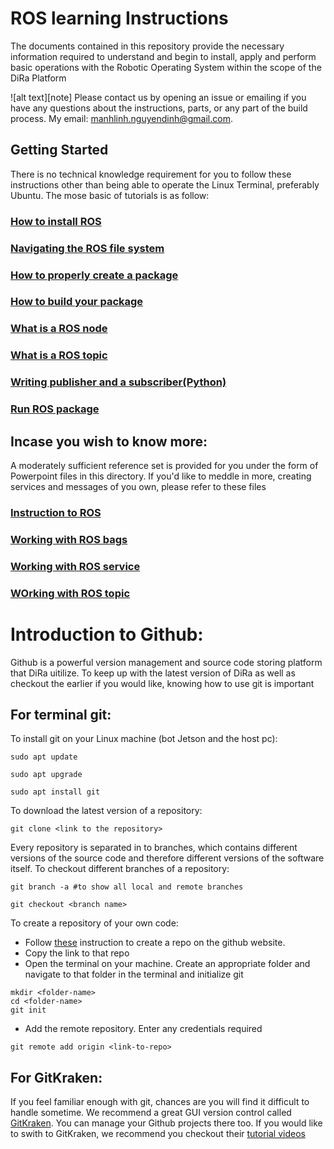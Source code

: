 # ROS learning Instructions


The documents contained in this repository provide the necessary information required to understand and begin to install, apply and perform basic operations with the Robotic Operating System within the scope of the DiRa Platform


![alt text][note] Please contact us by opening an issue or emailing if you have any questions about the instructions, parts, or any part of the build process. My email: manhlinh.nguyendinh@gmail.com.

## Getting Started

There is no technical knowledge requirement for you to follow these instructions other than being able to operate the Linux Terminal, preferably Ubuntu. The mose basic of tutorials is as follow:

### [How to install ROS](http://wiki.ros.org/ROS/Tutorials/InstallingandConfiguringROSEnvironment)

### [Navigating the ROS file system](http://wiki.ros.org/ROS/Tutorials/NavigatingTheFilesystem)

### [How to properly create a package](http://wiki.ros.org/ROS/Tutorials/CreatingPackage)

### [How to build your package](http://wiki.ros.org/ROS/Tutorials/BuildingPackages)

### [What is a ROS node](http://wiki.ros.org/ROS/Tutorials/UnderstandingNodes)

### [What is a ROS topic](http://wiki.ros.org/ROS/Tutorials/UnderstandingTopics) 

### [Writing publisher and a subscriber(Python)](http://wiki.ros.org/ROS/Tutorials/WritingPublisherSubscriber%28python%29) 

### [Run ROS package](http://wiki.ros.org/ROS/Tutorials/ExaminingPublisherSubscriber)



## Incase you wish to know more:



A moderately sufficient reference set is provided for you under the form of Powerpoint files in this directory. If you'd like to meddle in more, creating services and messages of you own, please refer to these files

### [Instruction to ROS](https://github.com/fpt-corp/DiRa/blob/master/DiRa_Software/Reference/ROS/Introduction%20to%20ROS.pptx)



### [Working with ROS bags](https://github.com/fpt-corp/DiRa/blob/master/DiRa_Software/Reference/ROS/Working%20with%20ROS%20bags.pptx)



### [Working with ROS service](https://github.com/fpt-corp/DiRa/blob/master/DiRa_Software/Reference/ROS/Working%20with%20ROS%20service.pptx)



### [WOrking with ROS topic](https://github.com/fpt-corp/DiRa/blob/master/DiRa_Software/Reference/ROS/Working%20with%20ROS%20topic.pptx)

# Introduction to Github:

Github is a powerful version management and source code storing platform that DiRa uitilize. To keep up with the latest version of DiRa as well as checkout the earlier if you would like, knowing how to use git is important

## For terminal git:

To install git on your Linux machine (bot Jetson and the host pc):

```
sudo apt update

sudo apt upgrade

sudo apt install git
```

To download the latest version of a repository:

```
git clone <link to the repository>
```

Every repository is separated in to branches, which contains different versions of the source code and therefore different versions of the software itself. To checkout different branches of a repository:

```
git branch -a #to show all local and remote branches

git checkout <branch name>
```

To create a repository of your own code:

+ Follow [these](https://help.github.com/en/articles/create-a-repo) instruction to create a repo on the github website.
+ Copy the link to that repo
+ Open the terminal on your machine. Create an appropriate folder and navigate to that folder in the terminal and initialize git

```
mkdir <folder-name>
cd <folder-name>
git init
```
+ Add the remote repository. Enter any credentials required

```
git remote add origin <link-to-repo>
```
## For GitKraken:

If you feel familiar enough with git, chances are you will find it difficult to handle sometime. We recommend a great GUI version control called [GitKraken](https://www.gitkraken.com/). You can manage your Github projects there too. If you would like to swith to GitKraken, we recommend you checkout their [tutorial videos](https://www.gitkraken.com/learn-git)
